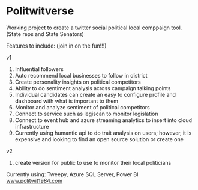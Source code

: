# Politwitverse 

Working project to create a twitter social political local comppaign tool. (State reps and State Senators)

Features to include: (join in on the fun!!!)

v1
1. Influential followers
2. Auto recommend local businesses to follow in district
3. Create personality insights on political competitors
4. Ability to do sentiment analysis across campaign talking points
5. Individual candidates can create an easy to configure profile and dashboard with what is important to them
6. Monitor and analyze sentiment of political competitors
7. Connect to service such as legiscan to monitor legislation
8. Connect to event hub and azure streaming analytics to insert into cloud infrastructure
9. Currently using humantic api to do trait analysis on users; however, it is expensive and looking to find an open source solution or create one

v2
1. create version for public to use to monitor their local politicians

Currently using:
Tweepy, Azure SQL Server, Power BI
www.politwit1984.com

